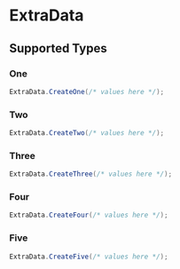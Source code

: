 # ExtraData


## Supported Types

### One

```csharp
ExtraData.CreateOne(/* values here */);
```

### Two

```csharp
ExtraData.CreateTwo(/* values here */);
```

### Three

```csharp
ExtraData.CreateThree(/* values here */);
```

### Four

```csharp
ExtraData.CreateFour(/* values here */);
```

### Five

```csharp
ExtraData.CreateFive(/* values here */);
```
